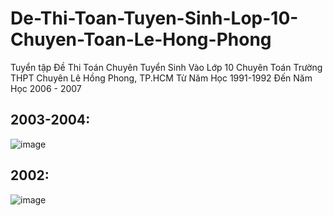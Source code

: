 # De-Thi-Toan-Tuyen-Sinh-Lop-10-Chuyen-Toan-Le-Hong-Phong
Tuyển tập Đề Thi Toán Chuyên Tuyển Sinh Vào Lớp 10 Chuyên Toán Trường THPT Chuyên Lê Hồng Phong, TP.HCM Từ Năm Học 1991-1992 Đến Năm Học 2006 - 2007

## 2003-2004:
![image](https://user-images.githubusercontent.com/526959/225847281-c02e79b6-b0f3-4498-97ae-2eaea6831730.png)

## 2002:
![image](https://github.com/trietptm/De-Thi-Toan-Chuyen-Tuyen-Sinh-Lop-10-Chuyen-Toan-Le-Hong-Phong/assets/526959/722b8ec8-01f9-44eb-8153-0431cbc33a1a)






